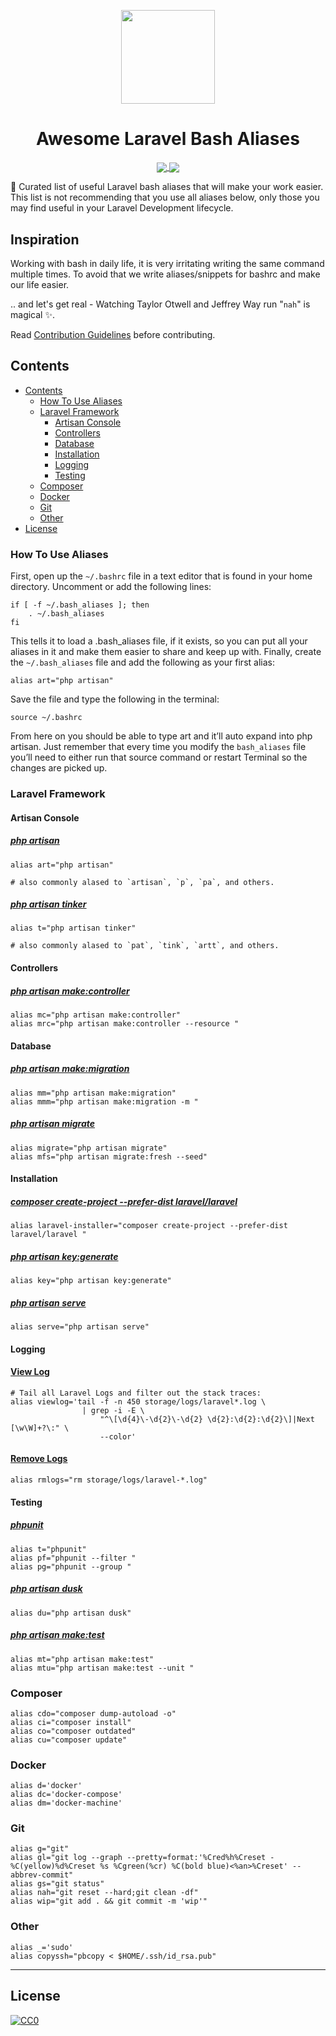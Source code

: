 <p align="center"><img src="https://image.flaticon.com/icons/svg/977/977504.svg" width="150"><p>
<h1 align="center">Awesome Laravel Bash Aliases</h1>


<p align="center">
<a href="https://github.com/sindresorhus/awesome">
    <img align="center" src="https://cdn.rawgit.com/sindresorhus/awesome/d7305f38d29fed78fa85652e3a63e154dd8e8829/media/badge.svg">
</a>

<a href="https://travis-ci.org/ahinkle/awesome-laravel-bash-aliases">
    <img align="center" src="https://img.shields.io/travis/ahinkle/awesome-laravel-bash-aliases/master.svg?style=flat">
</a>

🚀 Curated list of useful Laravel bash aliases that will make your work easier. This list is not recommending that you use all aliases below, only those you may find useful in your Laravel Development lifecycle.

## Inspiration

Working with bash in daily life, it is very irritating writing the same command multiple times.
To avoid that we write aliases/snippets for bashrc and make our life easier.

.. and let's get real - Watching Taylor Otwell and Jeffrey Way run "`nah`" is magical ✨.

Read [Contribution Guidelines](CONTRIBUTING.md) before contributing.

## Contents

- [Contents](#contents)
    - [How To Use Aliases](#how-to-use-aliases)
    - [Laravel Framework](#laravel-framework)
        - [Artisan Console](#artisan-console)
        - [Controllers](#controllers)
        - [Database](#database)
        - [Installation](#installation)
        - [Logging](#logging)
        - [Testing](#testing)
    - [Composer](#composer)
    - [Docker](#docker)
    - [Git](#git)
    - [Other](#other)
- [License](#license)

<a id="how-to-use-aliases"></a>
### How To Use Aliases
First, open up the `~/.bashrc` file in a text editor that is found in your home directory. Uncomment or add the following lines:

    if [ -f ~/.bash_aliases ]; then
        . ~/.bash_aliases
    fi

This tells it to load a .bash_aliases file, if it exists, so you can put all your aliases in it and make them easier to share and keep up with. Finally, create the `~/.bash_aliases` file and add the following as your first alias:

    alias art="php artisan"

Save the file and type the following in the terminal:

    source ~/.bashrc

From here on you should be able to type art and it’ll auto expand into php artisan. Just remember that every time you modify the `bash_aliases` file you’ll need to either run that source command or restart Terminal so the changes are picked up.


<a id="laravel-framework"></a>
### Laravel Framework

<a id="artisan-console"></a>
#### Artisan Console
##### [php artisan](https://laravel.com/docs/artisan)
    alias art="php artisan"

    # also commonly alased to `artisan`, `p`, `pa`, and others.

##### [php artisan tinker](https://laravel.com/docs/artisan#tinker)
    alias t="php artisan tinker"

    # also commonly alased to `pat`, `tink`, `artt`, and others.

<a id="controllers"></a>
#### Controllers
##### [php artisan make:controller](https://laravel.com/docs/controllers)
    alias mc="php artisan make:controller"
    alias mrc="php artisan make:controller --resource "

<a id="database"></a>
#### Database
##### [php artisan make:migration](https://laravel.com/docs/migrations#generating-migrations)
    alias mm="php artisan make:migration"
    alias mmm="php artisan make:migration -m "

##### [php artisan migrate](https://laravel.com/docs/migrations#running-migrations)
    alias migrate="php artisan migrate"
    alias mfs="php artisan migrate:fresh --seed"

<a id="installation"></a>
#### Installation
##### [composer create-project --prefer-dist laravel/laravel](https://laravel.com/docs/5.8/installation)
    alias laravel-installer="composer create-project --prefer-dist laravel/laravel "

##### [php artisan key:generate](https://laravel.com/docs/5.8/installation)
    alias key="php artisan key:generate"

##### [php artisan serve](https://laravel.com/docs/5.8/installation)
    alias serve="php artisan serve"

<a id="logging"></a>
#### Logging
#### [View Log](https://laravel.com/docs/5.8/logging)
    # Tail all Laravel Logs and filter out the stack traces:
    alias viewlog='tail -f -n 450 storage/logs/laravel*.log \
                    | grep -i -E \
                        "^\[\d{4}\-\d{2}\-\d{2} \d{2}:\d{2}:\d{2}\]|Next [\w\W]+?\:" \
                        --color'

#### [Remove Logs](https://laravel.com/docs/5.8/logging)
    alias rmlogs="rm storage/logs/laravel-*.log"

<a id="testing"></a>
#### Testing
##### [phpunit](https://laravel.com/docs/testing#creating-and-running-tests)
    alias t="phpunit"
    alias pf="phpunit --filter "
    alias pg="phpunit --group "

##### [php artisan dusk](https://laravel.com/docs/testing#creating-and-running-tests)
    alias du="php artisan dusk"

##### [php artisan make:test](https://laravel.com/docs/testing#creating-and-running-tests)
    alias mt="php artisan make:test"
    alias mtu="php artisan make:test --unit "

<a id="composer"></a>
### Composer
    alias cdo="composer dump-autoload -o"
    alias ci="composer install"
    alias co="composer outdated"
    alias cu="composer update"

<a id="docker"></a>
### Docker
    alias d='docker'
    alias dc='docker-compose'
    alias dm='docker-machine'

<a id="git"></a>
### Git
    alias g="git"
    alias gl="git log --graph --pretty=format:'%Cred%h%Creset -%C(yellow)%d%Creset %s %Cgreen(%cr) %C(bold blue)<%an>%Creset' --abbrev-commit"
    alias gs="git status"
    alias nah="git reset --hard;git clean -df"
    alias wip="git add . && git commit -m 'wip'"

<a id="other"></a>
### Other
    alias _='sudo'
    alias copyssh="pbcopy < $HOME/.ssh/id_rsa.pub"

---
<a id="license"></a>
## License

[![CC0](https://mirrors.creativecommons.org/presskit/buttons/88x31/svg/cc-zero.svg)](https://creativecommons.org/publicdomain/zero/1.0/)
